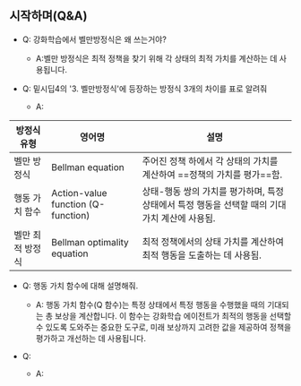 ## 시작하며(Q&A)

- Q: 강화학습에서 벨만방정식은 왜 쓰는거야?
	- A:벨만 방정식은 최적 정책을 찾기 위해 각 상태의 최적 가치를 계산하는 데 사용됩니다.

- Q: 밑시딥4의 '3. 벨만방정식'에 등장하는 방정식 3개의 차이를 표로 알려줘
	- A:

| 방정식 유형    | 영어명                                | 설명                                                      |
| --------- | ---------------------------------- | ------------------------------------------------------- |
| 벨만 방정식    | Bellman equation                   | 주어진 정책 하에서 각 상태의 가치를 계산하여 ==정책의 가치를 평가==함.              |
| 행동 가치 함수  | Action-value function (Q-function) | 상태-행동 쌍의 가치를 평가하며, 특정 상태에서 특정 행동을 선택할 때의 기대 가치 계산에 사용됨. |
| 벨만 최적 방정식 | Bellman optimality equation        | 최적 정책에서의 상태 가치를 계산하여 최적 행동을 도출하는 데 사용됨.                 |

- Q: 행동 가치 함수에 대해 설명해줘.
	- A: 행동 가치 함수(Q 함수)는 특정 상태에서 특정 행동을 수행했을 때의 기대되는 총 보상을 계산합니다. 이 함수는 강화학습 에이전트가 최적의 행동을 선택할 수 있도록 도와주는 중요한 도구로, 미래 보상까지 고려한 값을 제공하여 정책을 평가하고 개선하는 데 사용됩니다.

- Q:
	- A:
